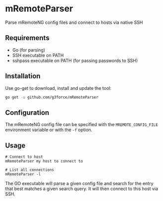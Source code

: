 # mRemoteParser
Parse mRemoteNG config files and connect to hosts via native SSH

## Requirements

 * Go (for parsing)
 * SSH executable on PATH
 * sshpass executable on PATH (for passing passwords to SSH)

## Installation

Use go-get to download, install and update the tool:
```bash
go get -u github.com/g3force/mRemoteParser
```

## Configuration

The mRemoteNG config file can be specified with the `MREMOTE_CONFIG_FILE` environment variable or with the `-f` option.

## Usage

```
# Connect to host
mRemoteParser my host to connect to

# List all connections
mRemoteParser -l
```

The GO executable will parse a given config file and search for the entry that best matches a given search query. 
It will then connect to this host via SSH.

